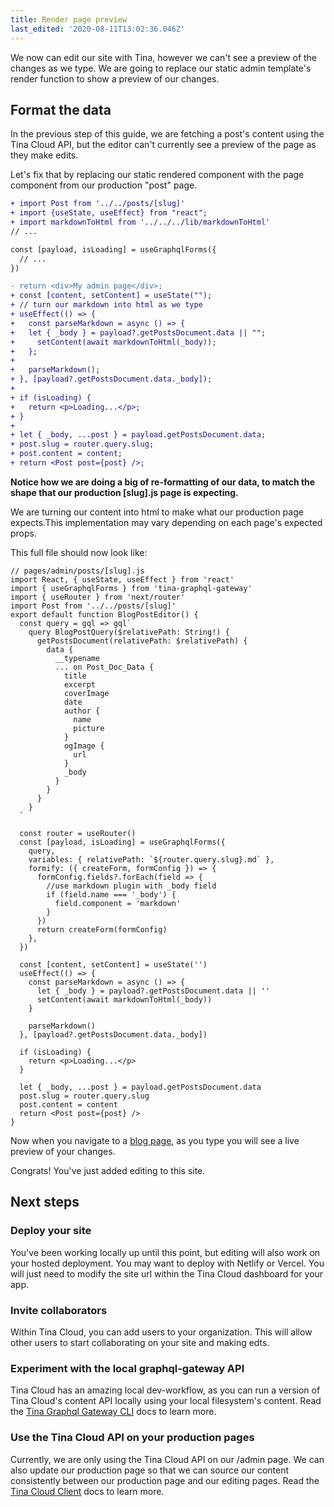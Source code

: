 ```yaml
---
title: Render page preview
last_edited: '2020-08-11T13:02:36.046Z'
---
```


We now can edit our site with Tina, however we can't see a preview of the changes as we type.
We are going to replace our static admin template's render function to show a preview of our changes.

## Format the data

In the previous step of this guide, we are fetching a post's content using the Tina Cloud API, but the editor can't currently see a preview of the page as they make edits.

Let's fix that by replacing our static rendered component with the page component from our production "post" page.

```diff
+ import Post from '../../posts/[slug]'
+ import {useState, useEffect} from "react";
+ import markdownToHtml from '../../../lib/markdownToHtml'
// ...

const [payload, isLoading] = useGraphqlForms({
  // ...
})

- return <div>My admin page</div>;
+ const [content, setContent] = useState("");
+ // turn our markdown into html as we type
+ useEffect(() => {
+   const parseMarkdown = async () => {
+   let { _body } = payload?.getPostsDocument.data || "";
+     setContent(await markdownToHtml(_body));
+   };
+
+   parseMarkdown();
+ }, [payload?.getPostsDocument.data._body]);
+
+ if (isLoading) {
+   return <p>Loading...</p>;
+ }
+
+ let { _body, ...post } = payload.getPostsDocument.data;
+ post.slug = router.query.slug;
+ post.content = content;
+ return <Post post={post} />;
```

**Notice how we are doing a big of re-formatting of our data, to match the shape that our production [slug].js page is expecting.**

We are turning our content into html to make what our production page expects.This implementation may vary depending on each page's expected props.

This full file should now look like:

```jsx,copy
// pages/admin/posts/[slug].js
import React, { useState, useEffect } from 'react'
import { useGraphqlForms } from 'tina-graphql-gateway'
import { useRouter } from 'next/router'
import Post from '../../posts/[slug]'
export default function BlogPostEditor() {
  const query = gql => gql`
    query BlogPostQuery($relativePath: String!) {
      getPostsDocument(relativePath: $relativePath) {
        data {
          __typename
          ... on Post_Doc_Data {
            title
            excerpt
            coverImage
            date
            author {
              name
              picture
            }
            ogImage {
              url
            }
            _body
          }
        }
      }
    }
  `

  const router = useRouter()
  const [payload, isLoading] = useGraphqlForms({
    query,
    variables: { relativePath: `${router.query.slug}.md` },
    formify: ({ createForm, formConfig }) => {
      formConfig.fields?.forEach(field => {
        //use markdown plugin with _body field
        if (field.name === '_body') {
          field.component = 'markdown'
        }
      })
      return createForm(formConfig)
    },
  })

  const [content, setContent] = useState('')
  useEffect(() => {
    const parseMarkdown = async () => {
      let { _body } = payload?.getPostsDocument.data || ''
      setContent(await markdownToHtml(_body))
    }

    parseMarkdown()
  }, [payload?.getPostsDocument.data._body])

  if (isLoading) {
    return <p>Loading...</p>
  }

  let { _body, ...post } = payload.getPostsDocument.data
  post.slug = router.query.slug
  post.content = content
  return <Post post={post} />
}
```

Now when you navigate to a [blog page](http://localhost:3000/admin/posts/hello-world), as you type you will see a live preview of your changes.

Congrats! You've just added editing to this site.

## Next steps

### Deploy your site

You've been working locally up until this point, but editing will also work on your hosted deployment. You may want to deploy with Netlify or Vercel. You will just need to modify the site url within the Tina Cloud dashboard for your app.

### Invite collaborators

Within Tina Cloud, you can add users to your organization. This will allow other users to start collaborating on your site and making edts.

### Experiment with the local graphql-gateway API

Tina Cloud has an amazing local dev-workflow, as you can run a version of Tina Cloud's content API locally using your local filesystem's content. Read the [Tina Graphql Gateway CLI](https://tinacms-site-next-git-tina-cloud-docs-tinacms.vercel.app/docs/tina-cloud/cli/) docs to learn more.

### Use the Tina Cloud API on your production pages

Currently, we are only using the Tina Cloud API on our /admin page. We can also update our production page so that we can source our content consistently between our production page and our editing pages. Read the [Tina Cloud Client](https://tinacms-site-next-git-tina-cloud-docs-tinacms.vercel.app/docs/tina-cloud/client/) docs to learn more.
